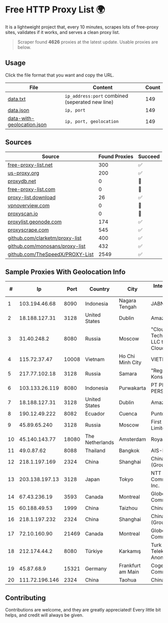 
# Free HTTP Proxy List 🌍

It is a lightweight project that, every 10 minutes, scrapes lots of free-proxy sites, validates if it works, and serves a clean proxy list.


> Scraper found **4626** proxies at the latest update. Usable proxies are below.

## Usage

Click the file format that you want and copy the URL.


|File|Content|Count|
|----|-------|-----|
|[data.txt](https://raw.githubusercontent.com/themiralay/Proxy-List-World/master/data.txt)|`ip_address:port` combined (seperated new line)|149|
|[data.json](https://raw.githubusercontent.com/themiralay/Proxy-List-World/master/data.json)|`ip, port`|149|
|[data-with-geolocation.json](https://raw.githubusercontent.com/themiralay/Proxy-List-World/master/data-with-geolocation.json)|`ip, port, geolocation`|149|

## Sources

|Source|Found Proxies|Succeed|
|------|-------------|-------|
|[free-proxy-list.net](https://free-proxy-list.net)|300|✅|
|[us-proxy.org](https://www.us-proxy.org)|200|✅|
|[proxydb.net](http://proxydb.net)|0|🚫|
|[free-proxy-list.com](https://free-proxy-list.com/?page=&port=&type%5B%5D=http&type%5B%5D=https&up_time=0&search=Search)|0|🚫|
|[proxy-list.download](https://www.proxy-list.download/HTTP)|26|✅|
|[vpnoverview.com](https://vpnoverview.com/privacy/anonymous-browsing/free-proxy-servers)|0|🚫|
|[proxyscan.io](https://www.proxyscan.io)|0|🚫|
|[proxylist.geonode.com](https://proxylist.geonode.com/api/proxy-list?limit=300&page=1&sort_by=lastChecked&sort_type=desc&protocols=http,https)|174|✅|
|[proxyscrape.com](https://api.proxyscrape.com/v2/?request=displayproxies&protocol=http&timeout=10000&country=all&ssl=all&anonymity=all)|545|✅|
|[github.com/clarketm/proxy-list](https://raw.githubusercontent.com/clarketm/proxy-list/master/proxy-list-raw.txt)|400|✅|
|[github.com/monosans/proxy-list](https://raw.githubusercontent.com/monosans/proxy-list/main/proxies/http.txt)|432|✅|
|[github.com/TheSpeedX/PROXY-List](https://raw.githubusercontent.com/TheSpeedX/PROXY-List/master/http.txt)|2549|✅|


## Sample Proxies With Geolocation Info

|#|Ip|Port|Country|City|Internet Service Provider|
|-|--|----|-------|----|-------------------------|
|1|103.194.46.68|8090|Indonesia|Nagara Tengah|JABNET|
|2|18.188.127.31|3128|United States|Dublin|Amazon.com, Inc.|
|3|31.40.248.2|8080|Russia|Moscow|"Cloud Technologies" LLC trading as Cloud.ru|
|4|115.72.37.47|10008|Vietnam|Ho Chi Minh City|VIETELmetro|
|5|217.77.102.18|3128|Russia|Samara|"Region Svyaz Konsalt" LLC|
|6|103.133.26.119|8080|Indonesia|Purwakarta|PT PHATRIA INTI PERSADA|
|7|18.188.127.31|3128|United States|Dublin|Amazon.com, Inc.|
|8|190.12.49.222|8082|Ecuador|Cuenca|Puntonet S.A|
|9|45.89.65.240|3128|Russia|Moscow|First Server Limited|
|10|45.140.143.77|18080|The Netherlands|Amsterdam|RoyaleHosting BV|
|11|49.0.87.62|8088|Thailand|Bangkok|AIS-Fibre|
|12|218.1.197.169|2324|China|Shanghai|China Telecom (Group)|
|13|203.138.197.13|3128|Japan|Tokyo|NTT PC Communications, Inc.|
|14|67.43.236.19|3593|Canada|Montreal|GloboTech Communications|
|15|60.188.49.53|1999|China|Taizhou|Chinanet|
|16|218.1.197.232|2324|China|Shanghai|China Telecom (Group)|
|17|72.10.160.90|21469|Canada|Montreal|GloboTech Communications|
|18|212.174.44.2|8080|Türkiye|Karkamış|Turk Telekomunikasyon Anonim Sirketi|
|19|45.87.68.9|15321|Germany|Frankfurt am Main|Cogent Communications|
|20|111.72.196.146|2324|China|Taohua|Chinanet|



## Contributing

Contributions are welcome, and they are greatly appreciated! Every
little bit helps, and credit will always be given.

